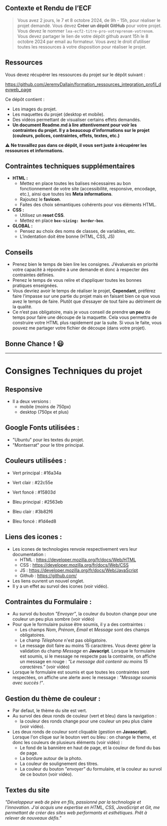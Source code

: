 ## Contexte et Rendu de l’ECF

> Vous avez 2 jours, le 7 et 8 octobre 2024, de 9h - 15h, pour réaliser le projet demandé.
Vous devez **Créer un dépôt GitHub** pour votre projet. Vous devez le nommer `lea-ecf2-titre-pro-votreprenom-votrenom`. Vous devez partager le lien de votre dépôt github avant 15h le 8 octobre 2024 par email au formateur. 
Vous avez le droit d’utiliser toutes les ressources à votre disposition pour réaliser le projet.
> 

## Ressources

Vous devez récupérer les ressources du projet sur le dépôt suivant :

https://github.com/JeremyDallain/formation_ressources_integration_profil_devweb_page

Ce dépôt contient :

- Les images du projet.
- Les maquettes du projet (desktop et mobile).
- Des vidéos permettant de visualiser certains effets demandés.
- **Un document Readme.md à lire attentivement pour voir les contraintes du projet. Il y a beaucoup d’informations sur le projet (couleurs, polices, contraintes, effets, textes, etc.)**

⚠️ **Ne travaillez pas dans ce dépôt, il vous sert juste à récupérer les ressources et informations.**

## Contraintes techniques supplémentaires

- **HTML :**
    - Mettez en place toutes les balises nécessaires au bon fonctionnement de votre site (accessibilité, responsive, encodage, etc.), ainsi que toutes les **Meta informations**.
    - Rajoutez le **favicon**.
    - Faites des choix sémantiques cohérents pour vos éléments HTML.
- **CSS :**
    - Utilisez un **reset CSS**.
    - Mettez en place **`box-sizing: border-box`**.
- **GLOBAL :**
    - Pensez au choix des noms de classes, de variables, etc.
    - L’indentation doit être bonne (HTML, CSS, JS)

## Conseils

- Prenez bien le temps de bien lire les consignes. J’évaluerais en priorité votre capacité à répondre à une demande et donc à respecter des contraintes définies.
- Prenez le temps de vous relire et d’appliquer toutes les bonnes pratiques enseignées.
- Vous devriez avoir le temps de réaliser le projet, **Cependant**, préférez faire l’impasse sur une partie du projet mais en faisant bien ce que vous avez le temps de faire. Plutôt que d’essayer de tout faire au détriment de la qualité.
- Ce n’est pas obligatoire, mais je vous conseil de prendre **un peu** de temps pour faire une découpe de la maquette. Cela vous permettra de construire votre HTML plus rapidement par la suite. Si vous le faite, vous pouvez me partager votre fichier de découpe (dans votre projet).

## Bonne Chance ! 😃

--------------------

# Consignes Techniques du projet

## Responsive
- Il a deux versions :
  - mobile (moins de 750px)
  - desktop (750px et plus)

## Google Fonts utilisées :

- "Ubuntu" pour les textes du projet.
- "Montserrat" pour le titre principal.

## Couleurs utilisées :

- Vert principal : #16a34a
- Vert clair : #22c55e
- Vert foncé : #15803d

- Bleu principal : #2563eb
- Bleu clair : #3b82f6
- Bleu foncé : #1d4ed8

## Liens des icones :

- Les icones de technologies renvoie respectivement vers leur documentation :
  - HTML : https://developer.mozilla.org/fr/docs/Web/HTML
  - CSS : https://developer.mozilla.org/fr/docs/Web/CSS
  - JS : https://developer.mozilla.org/fr/docs/Web/JavaScript
  - Github : https://github.com/
- Les liens ouvrent un nouvel onglet.
- Il y a un effet au survol des icones (voir vidéo).

## Contraintes du Formulaire :

- Au survol du bouton *"Envoyer"*, la couleur du bouton change pour une couleur un peu plus sombre (voir vidéo)
- Pour que le formulaire puisse être soumis, il y a des contraintes :
  - Les champs _Nom_, _Prénom_, _Email_ et _Message_ sont des champs obligatoires.
  - Le champ _Télephone_ n'est pas obligatoire.
  - Le message doit faire au moins 15 caractères.
    Vous devez gérer la validation du champ _Message_ en **Javacript**.
    Lorsque le formulaire est soumis, si le message ne respecte pas la contrainte, on affiche un message en rouge : _"Le message doit contenir au moins 15 caractères."_ (voir vidéo)
- Lorsque le formulaire est soumis et que toutes les contraintes sont respectées, on affiche une alerte avec le message : _"Message soumis avec succès !"_.

## Gestion du thème de couleur :

- Par defaut, le thème du site est vert.
- Au survol des deux ronds de couleur (vert et bleu) dans la navigation :
  - la couleur des ronds change pour une couleur un peu plus claire (voir vidéo).
- Les deux ronds de couleur sont cliquable (gestion en **Javascript**). Lorsque l'on clique sur le bouton vert ou bleu : on change le theme, et donc les couleurs de plusieurs éléments (voir vidéo) :
  - Le fond de la bannière en haut de page, et la couleur de fond du bas de page.
  - La bordure autour de la photo.
  - La couleur de soulignement des titres.
  - La couleur du bouton _"envoyer"_ du formulaire, et la couleur au survol de ce bouton (voir vidéo).

## Textes du site

*"Développeur web de père en fils, passionné par la technologie et
l'innovation. J'ai acquis une expertise en HTML, CSS, JavaScript
et Git, me permettant de créer des sites web performants et
esthétiques. Prêt à relever de nouveaux défis."*
